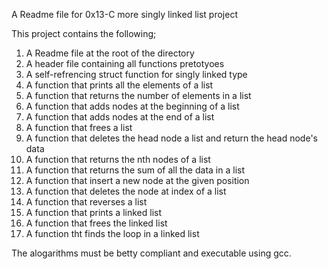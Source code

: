 A Readme file for 0x13-C more singly linked list project

This project contains the following;
1) A Readme file at the root of the directory
2) A header file containing all functions pretotyoes
3) A self-refrencing struct function for singly linked type
4) A function that prints all the elements of a list
5) A function that returns the number of elements in a list
6) A function that adds nodes at the beginning of a list
7) A function that adds nodes at the end of a list
8) A function that frees a list
9) A function that deletes the head node a list and return the head node's data
10) A function that returns the nth nodes of a list
11) A function that returns the sum of all the data in a list
12) A function that insert a new node at the given position
13) A function that deletes the node at index of a list
14) A function that reverses a list
15) A function that prints a linked list
16) A function that frees the linked list
17) A function tht finds the loop in a linked list

The alogarithms must be betty compliant and executable using gcc.

